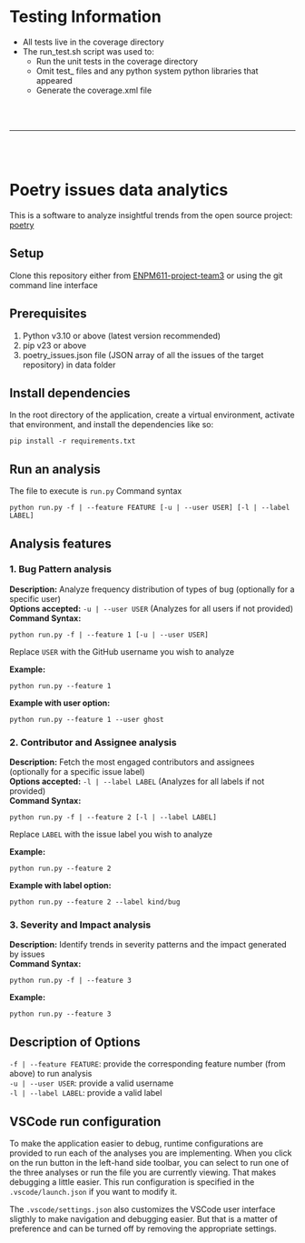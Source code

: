 # **Testing Information**

- All tests live in the coverage directory
- The run_test.sh script was used to:
  - Run the unit tests in the coverage directory
  - Omit test_ files and any python system python libraries that appeared
  - Generate the coverage.xml file

<br><br>
<hr>
<br><br>

# **Poetry issues data analytics**

This is a software to analyze insightful trends from the open source project: [poetry](https://github.com/python-poetry/poetry/issues)

## **Setup**

Clone this repository either from [ENPM611-project-team3](https://github.com/joyson13/ENPM611-project-team3.git) or using the git command line interface

## **Prerequisites**

1. Python v3.10 or above (latest version recommended)
2. pip v23 or above
3. poetry_issues.json file (JSON array of all the issues of the target repository) in data folder

## **Install dependencies**

In the root directory of the application, create a virtual environment, activate that environment, and install the dependencies like so:

```
pip install -r requirements.txt
```

## **Run an analysis**

The file to execute is `run.py`
Command syntax

```
python run.py -f | --feature FEATURE [-u | --user USER] [-l | --label LABEL]
```

## **Analysis features**
### **1. Bug Pattern analysis**
  **Description:** Analyze frequency distribution of types of bug (optionally for a specific user) \
  **Options accepted:** `-u | --user USER` (Analyzes for all users if not provided)\
  **Command Syntax:** 
  ```
  python run.py -f | --feature 1 [-u | --user USER]
  ```
  Replace `USER` with the GitHub username you wish to analyze

  **Example:** 
  ```
  python run.py --feature 1
  ```
  **Example with user option:** 
  ```
  python run.py --feature 1 --user ghost
  ```

### 2. Contributor and Assignee analysis
  **Description:** Fetch the most engaged contributors and assignees (optionally for a specific issue label)\
  **Options accepted:** `-l | --label LABEL` (Analyzes for all labels if not provided)\
  **Command Syntax:** 
  ```
  python run.py -f | --feature 2 [-l | --label LABEL]
  ```
  Replace `LABEL` with the issue label you wish to analyze

  **Example:** 
  ```
  python run.py --feature 2
  ```
  **Example with label option:** 
  ```
  python run.py --feature 2 --label kind/bug
  ```

### 3. Severity and Impact analysis
  **Description:** Identify trends in severity patterns and the impact generated by issues\
  **Command Syntax:** 
  ```
  python run.py -f | --feature 3
  ```
  **Example:** 
  ```
  python run.py --feature 3
  ```

## Description of Options
`-f | --feature FEATURE`: provide the corresponding feature number (from above) to run analysis\
`-u | --user USER`: provide a valid username\
`-l | --label LABEL`: provide a valid label

## VSCode run configuration

To make the application easier to debug, runtime configurations are provided to run each of the analyses you are implementing. When you click on the run button in the left-hand side toolbar, you can select to run one of the three analyses or run the file you are currently viewing. That makes debugging a little easier. This run configuration is specified in the `.vscode/launch.json` if you want to modify it.

The `.vscode/settings.json` also customizes the VSCode user interface sligthly to make navigation and debugging easier. But that is a matter of preference and can be turned off by removing the appropriate settings.